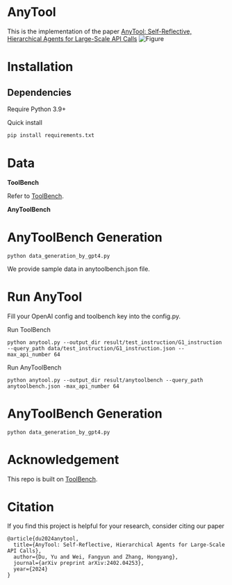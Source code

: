 # AnyTool
This is the implementation of the paper [AnyTool: Self-Reflective, Hierarchical Agents for Large-Scale API Calls](https://arxiv.org/abs/2402.04253)
![Figure](https://media.discordapp.net/attachments/1202909094470492163/1202909161755648010/image.png?ex=65d865f5&is=65c5f0f5&hm=a399dda2c4b1c6caf17d3a0d29bc7dc9c504012ba7a4cc856283ce9dc9a3ebd5&=&format=webp&quality=lossless&width=781&height=601)

# Installation
## Dependencies
Require Python 3.9+

Quick install 
```bash
pip install requirements.txt
```

# Data
**ToolBench**

Refer to [ToolBench](https://github.com/OpenBMB/ToolBench).

**AnyToolBench**

# AnyToolBench Generation
```
python data_generation_by_gpt4.py
```

We provide sample data in anytoolbench.json file.



# Run AnyTool
Fill your OpenAI config and toolbench key into the config.py.

Run ToolBench
```
python anytool.py --output_dir result/test_instruction/G1_instruction --query_path data/test_instruction/G1_instruction.json --max_api_number 64
```
Run AnyToolBench
```
python anytool.py --output_dir result/anytoolbench --query_path anytoolbench.json -max_api_number 64
```
# AnyToolBench Generation
```
python data_generation_by_gpt4.py
```
# Acknowledgement
This repo is built on [ToolBench](https://github.com/OpenBMB/ToolBench).

# Citation
If you find this project is helpful for your research, consider citing our paper
```
@article{du2024anytool,
  title={AnyTool: Self-Reflective, Hierarchical Agents for Large-Scale API Calls},
  author={Du, Yu and Wei, Fangyun and Zhang, Hongyang},
  journal={arXiv preprint arXiv:2402.04253},
  year={2024}
}
```
